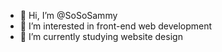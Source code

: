- 👋 Hi, I’m @SoSoSammy
- 👀 I’m interested in front-end web development
- 🌱 I’m currently studying website design

<!---
SoSoSammy/SoSoSammy is a ✨ special ✨ repository because its `README.md` (this file) appears on your GitHub profile.
You can click the Preview link to take a look at your changes.
--->
